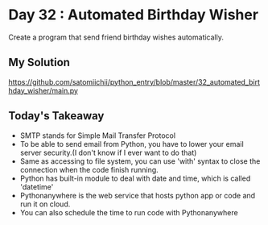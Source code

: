 # Day 32 : Automated Birthday Wisher

Create a program that send friend birthday wishes automatically. 

## My Solution

https://github.com/satomiichii/python_entry/blob/master/32_automated_birthday_wisher/main.py

## Today's Takeaway

- SMTP stands for Simple Mail Transfer Protocol
- To be able to send email from Python, you have to lower your email server security.(I don't know if I ever want to do that)
- Same as accessing to file system, you can use 'with' syntax to close the connection when the code finish running.
- Python has built-in module to deal with date and time, which is called 'datetime'
- Pythonanywhere is the web service that hosts python app or code and run it on cloud.
- You can also schedule the time to run code with Pythonanywhere